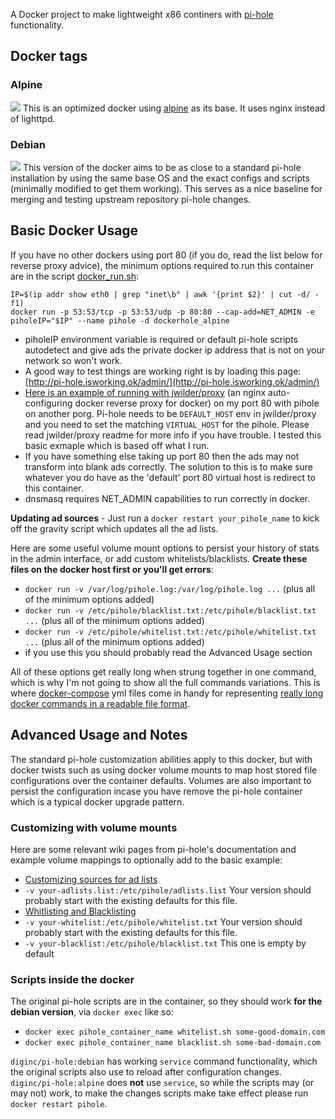 A Docker project to make lightweight x86 continers with [pi-hole](https://pi-hole.net) functionality.  

## Docker tags

### Alpine

[![](https://badge.imagelayers.io/diginc/pi-hole:alpine.svg)](https://imagelayers.io/?images=diginc/pi-hole:alpine 'Get your own badge on imagelayers.io')
This is an optimized docker using [alpine](https://hub.docker.com/_/alpine/) as its base.  It uses nginx instead of lighttpd.

### Debian

[![](https://badge.imagelayers.io/diginc/pi-hole:debian.svg)](https://imagelayers.io/?images=diginc/pi-hole:debian 'Get your own badge on imagelayers.io')
This version of the docker aims to be as close to a standard pi-hole installation by using the same base OS and the exact configs and scripts (minimally modified to get them working).  This serves as a nice baseline for merging and testing upstream repository pi-hole changes.

## Basic Docker Usage

If you have no other dockers using port 80 (if you do, read the list below for reverse proxy advice), the minimum options required to run this container are in the script [docker_run.sh](https://github.com/diginc/docker-pi-hole/blob/master/docker_run.sh): 

```
IP=$(ip addr show eth0 | grep "inet\b" | awk '{print $2}' | cut -d/ -f1)
docker run -p 53:53/tcp -p 53:53/udp -p 80:80 --cap-add=NET_ADMIN -e piholeIP="$IP" --name pihole -d dockerhole_alpine
```

* piholeIP environment variable is required or default pi-hole scripts autodetect and give ads the private docker ip address that is not on your network so won't work.
 * A good way to test things are working right is by loading this page: [http://pi-hole.isworking.ok/admin/](http://pi-hole.isworking.ok/admin/)
 * [Here is an example of running with jwilder/proxy](https://github.com/diginc/docker-pi-hole/blob/master/jwilder-proxy-example-doco.yml) (an nginx auto-configuring docker reverse proxy for docker) on my port 80 with pihole on another porg.  Pi-hole needs to be `DEFAULT_HOST` env in jwilder/proxy and you need to set the matching `VIRTUAL_HOST` for the pihole.  Please read jwilder/proxy readme for more info if you have trouble.  I tested this basic exmaple which is based off what I run.
 * If you have something else taking up port 80 then the ads may not transform into blank ads correctly.  The solution to this is to make sure whatever you do have as the 'default' port 80 virtual host is redirect to this container.  
* dnsmasq requires NET_ADMIN capabilities to run correctly in docker.

**Updating ad sources** - Just run a `docker restart your_pihole_name` to kick off the gravity script which updates all the ad lists.

Here are some useful volume mount options to persist your history of stats in the admin interface, or add custom whitelists/blacklists.  **Create these files on the docker host first or you'll get errors**:

* `docker run -v /var/log/pihole.log:/var/log/pihole.log ...` (plus all of the minimum options added)
* `docker run -v /etc/pihole/blacklist.txt:/etc/pihole/blacklist.txt ...` (plus all of the minimum options added)
* `docker run -v /etc/pihole/whitelist.txt:/etc/pihole/whitelist.txt ...` (plus all of the minimum options added)
 * if you use this you should probably read the Advanced Usage section

All of these options get really long when strung together in one command, which is why I'm not going to show all the full commands variations.  This is where [docker-compose](https://docs.docker.com/compose/install/) yml files come in handy for representing [really long docker commands in a readable file format](https://github.com/diginc/docker-pi-hole/blob/master/doco-example.yml).


## Advanced Usage and Notes

The standard pi-hole customization abilities apply to this docker, but with docker twists such as using docker volume mounts to map host stored file configurations over the container defaults.  Volumes are also important to persist the configuration incase you have remove the pi-hole container which is a typical docker upgrade pattern.

### Customizing with volume mounts

Here are some relevant wiki pages from pi-hole's documentation and example volume mappings to optionally add to the basic example:

* [Customizing sources for ad lists](https://github.com/pi-hole/pi-hole/wiki/Customising-sources-for-ad-lists)
 * `-v your-adlists.list:/etc/pihole/adlists.list` Your version should probably start with the existing defaults for this file.
* [Whitlisting and Blacklisting](https://github.com/pi-hole/pi-hole/wiki/Whitelisting-and-Blacklisting)
 * `-v your-whitelist:/etc/pihole/whitelist.txt` Your version should probably start with the existing defaults for this file.
 * `-v your-blacklist:/etc/pihole/blacklist.txt` This one is empty by default

### Scripts inside the docker

The original pi-hole scripts are in the container, so they should work **for the debian version**, via `docker exec` like so:

* `docker exec pihole_container_name whitelist.sh some-good-domain.com`
* `docker exec pihole_container_name blacklist.sh some-bad-domain.com`

`diginc/pi-hole:debian` has working `service` command functionality, which the original scripts also use to reload after configuration changes. `diginc/pi-hole:alpine` does **not** use `service`, so while the scripts may (or may not) work, to make the changes scripts make take effect please run `docker restart pihole`.
